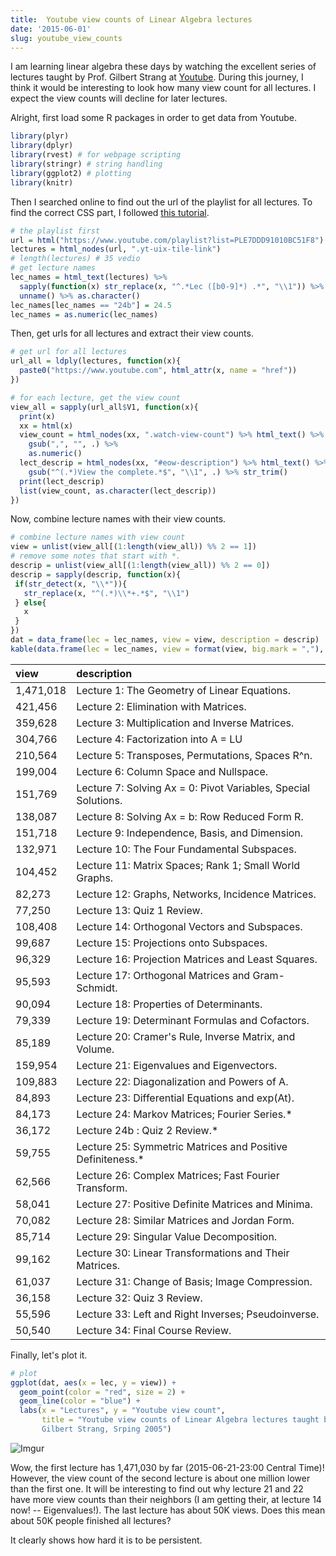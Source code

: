```yaml
---
title:  Youtube view counts of Linear Algebra lectures 
date: '2015-06-01'
slug: youtube_view_counts
---
```


I am learning linear algebra these days by watching the excellent series of lectures taught by Prof. Gilbert Strang at [Youtube](https://www.youtube.com/playlist?list=PLE7DDD91010BC51F8). During this journey, I think it would be interesting to look how many view count for all lectures. I expect the view counts will decline for later lectures.

Alright, first load some R packages in order to get data from Youtube.


```r
library(plyr)
library(dplyr)
library(rvest) # for webpage scripting
library(stringr) # string handling
library(ggplot2) # plotting
library(knitr)
```

Then I searched online to find out the url of the playlist for all lectures. To find the correct CSS part, I followed [this tutorial](http://cran.r-project.org/web/packages/rvest/vignettes/selectorgadget.html).


```r
# the playlist first
url = html("https://www.youtube.com/playlist?list=PLE7DDD91010BC51F8")
lectures = html_nodes(url, ".yt-uix-tile-link")
# length(lectures) # 35 vedio
# get lecture names
lec_names = html_text(lectures) %>% 
  sapply(function(x) str_replace(x, "^.*Lec ([b0-9]*) .*", "\\1")) %>% 
  unname() %>% as.character()
lec_names[lec_names == "24b"] = 24.5
lec_names = as.numeric(lec_names)
```

Then, get urls for all lectures and extract their view counts.


```r
# get url for all lectures
url_all = ldply(lectures, function(x){
  paste0("https://www.youtube.com", html_attr(x, name = "href"))
})

# for each lecture, get the view count
view_all = sapply(url_all$V1, function(x){
  print(x)
  xx = html(x)
  view_count = html_nodes(xx, ".watch-view-count") %>% html_text() %>%
    gsub(",", "", .) %>% 
    as.numeric()
  lect_descrip = html_nodes(xx, "#eow-description") %>% html_text() %>% 
    gsub("^(.*)View the complete.*$", "\\1", .) %>% str_trim()
  print(lect_descrip)
  list(view_count, as.character(lect_descrip))
})
```

Now, combine lecture names with their view counts.


```r
# combine lecture names with view count
view = unlist(view_all[(1:length(view_all)) %% 2 == 1])
# remove some notes that start with *.
descrip = unlist(view_all[(1:length(view_all)) %% 2 == 0])
descrip = sapply(descrip, function(x){
 if(str_detect(x, "\\*")){
   str_replace(x, "^(.*)\\*+.*$", "\\1")
 } else{
   x
 }
})
dat = data_frame(lec = lec_names, view = view, description = descrip)
kable(data.frame(lec = lec_names, view = format(view, big.mark = ","), description = descrip), format = "html")
```


<table>
 <thead>
  <tr>
   <th style="text-align:left;"> view </th>
   <th style="text-align:left;"> description </th>
  </tr>
 </thead>
<tbody>
  <tr>
   <td style="text-align:left;"> 1,471,018 </td>
   <td style="text-align:left;"> Lecture 1: The Geometry of Linear Equations. </td>
  </tr>
  <tr>
   <td style="text-align:left;">   421,456 </td>
   <td style="text-align:left;"> Lecture 2: Elimination with Matrices. </td>
  </tr>
  <tr>
   <td style="text-align:left;">   359,628 </td>
   <td style="text-align:left;"> Lecture 3: Multiplication and Inverse Matrices. </td>
  </tr>
  <tr>
   <td style="text-align:left;">   304,766 </td>
   <td style="text-align:left;"> Lecture 4: Factorization into A = LU </td>
  </tr>
  <tr>
   <td style="text-align:left;">   210,564 </td>
   <td style="text-align:left;"> Lecture 5: Transposes, Permutations, Spaces R^n. </td>
  </tr>
  <tr>
   <td style="text-align:left;">   199,004 </td>
   <td style="text-align:left;"> Lecture 6: Column Space and Nullspace. </td>
  </tr>
  <tr>
   <td style="text-align:left;">   151,769 </td>
   <td style="text-align:left;"> Lecture 7: Solving Ax = 0: Pivot Variables, Special Solutions. </td>
  </tr>
  <tr>
   <td style="text-align:left;">   138,087 </td>
   <td style="text-align:left;"> Lecture 8: Solving Ax = b: Row Reduced Form R. </td>
  </tr>
  <tr>
   <td style="text-align:left;">   151,718 </td>
   <td style="text-align:left;"> Lecture 9: Independence, Basis, and Dimension. </td>
  </tr>
  <tr>
   <td style="text-align:left;">   132,971 </td>
   <td style="text-align:left;"> Lecture 10: The Four Fundamental Subspaces. </td>
  </tr>
  <tr>
   <td style="text-align:left;">   104,452 </td>
   <td style="text-align:left;"> Lecture 11: Matrix Spaces; Rank 1; Small World Graphs. </td>
  </tr>
  <tr>
   <td style="text-align:left;">    82,273 </td>
   <td style="text-align:left;"> Lecture 12: Graphs, Networks, Incidence Matrices. </td>
  </tr>
  <tr>
   <td style="text-align:left;">    77,250 </td>
   <td style="text-align:left;"> Lecture 13: Quiz 1 Review. </td>
  </tr>
  <tr>
   <td style="text-align:left;">   108,408 </td>
   <td style="text-align:left;"> Lecture 14: Orthogonal Vectors and Subspaces. </td>
  </tr>
  <tr>
   <td style="text-align:left;">    99,687 </td>
   <td style="text-align:left;"> Lecture 15: Projections onto Subspaces. </td>
  </tr>
  <tr>
   <td style="text-align:left;">    96,329 </td>
   <td style="text-align:left;"> Lecture 16: Projection Matrices and Least Squares. </td>
  </tr>
  <tr>
   <td style="text-align:left;">    95,593 </td>
   <td style="text-align:left;"> Lecture 17: Orthogonal Matrices and Gram-Schmidt. </td>
  </tr>
  <tr>
   <td style="text-align:left;">    90,094 </td>
   <td style="text-align:left;"> Lecture 18: Properties of Determinants. </td>
  </tr>
  <tr>
   <td style="text-align:left;">    79,339 </td>
   <td style="text-align:left;"> Lecture 19: Determinant Formulas and Cofactors. </td>
  </tr>
  <tr>
   <td style="text-align:left;">    85,189 </td>
   <td style="text-align:left;"> Lecture 20: Cramer's Rule, Inverse Matrix, and Volume. </td>
  </tr>
  <tr>
   <td style="text-align:left;">   159,954 </td>
   <td style="text-align:left;"> Lecture 21: Eigenvalues and Eigenvectors. </td>
  </tr>
  <tr>
   <td style="text-align:left;">   109,883 </td>
   <td style="text-align:left;"> Lecture 22: Diagonalization and Powers of A. </td>
  </tr>
  <tr>
   <td style="text-align:left;">    84,893 </td>
   <td style="text-align:left;"> Lecture 23: Differential Equations and exp(At). </td>
  </tr>
  <tr>
   <td style="text-align:left;">    84,173 </td>
   <td style="text-align:left;"> Lecture 24: Markov Matrices; Fourier Series.* </td>
  </tr>
  <tr>
   <td style="text-align:left;">    36,172 </td>
   <td style="text-align:left;"> Lecture 24b : Quiz 2 Review.* </td>
  </tr>
  <tr>
   <td style="text-align:left;">    59,755 </td>
   <td style="text-align:left;"> Lecture 25: Symmetric Matrices and Positive Definiteness.* </td>
  </tr>
  <tr>
   <td style="text-align:left;">    62,566 </td>
   <td style="text-align:left;"> Lecture 26: Complex Matrices; Fast Fourier Transform. </td>
  </tr>
  <tr>
   <td style="text-align:left;">    58,041 </td>
   <td style="text-align:left;"> Lecture 27: Positive Definite Matrices and Minima. </td>
  </tr>
  <tr>
   <td style="text-align:left;">    70,082 </td>
   <td style="text-align:left;"> Lecture 28: Similar Matrices and Jordan Form. </td>
  </tr>
  <tr>
   <td style="text-align:left;">    85,714 </td>
   <td style="text-align:left;"> Lecture 29: Singular Value Decomposition. </td>
  </tr>
  <tr>
   <td style="text-align:left;">    99,162 </td>
   <td style="text-align:left;"> Lecture 30: Linear Transformations and Their Matrices. </td>
  </tr>
  <tr>
   <td style="text-align:left;">    61,037 </td>
   <td style="text-align:left;"> Lecture 31: Change of Basis; Image Compression. </td>
  </tr>
  <tr>
   <td style="text-align:left;">    36,158 </td>
   <td style="text-align:left;"> Lecture 32: Quiz 3 Review. </td>
  </tr>
  <tr>
   <td style="text-align:left;">    55,596 </td>
   <td style="text-align:left;"> Lecture 33: Left and Right Inverses; Pseudoinverse. </td>
  </tr>
  <tr>
   <td style="text-align:left;">    50,540 </td>
   <td style="text-align:left;"> Lecture 34: Final Course Review. </td>
  </tr>
</tbody>
</table>

Finally, let's plot it.


```r
# plot
ggplot(dat, aes(x = lec, y = view)) +
  geom_point(color = "red", size = 2) + 
  geom_line(color = "blue") +
  labs(x = "Lectures", y = "Youtube view count",
       title = "Youtube view counts of Linear Algebra lectures taught by 
       Gilbert Strang, Srping 2005")
```

![Imgur](https://i.imgur.com/DtGk7Rt.png)

Wow, the first lecture has 1,471,030 by far (2015-06-21-23:00 Central Time)! However, the view count of the second lecture is about one million lower than the first one. It will be interesting to find out why lecture 21 and 22 have more view counts than their neighbors (I am getting their, at lecture 14 now! -- Eigenvalues!). The last lecture has about 50K views. Does this mean about 50K people finished all lectures? 

It clearly shows how hard it is to be persistent.


